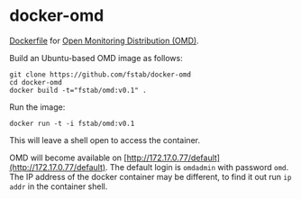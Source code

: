 docker-omd
==========

[Dockerfile](https://www.docker.com) for [Open Monitoring Distribution (OMD)](http://omdistro.org).

Build an Ubuntu-based OMD image as follows:

    git clone https://github.com/fstab/docker-omd
    cd docker-omd
    docker build -t="fstab/omd:v0.1" .

Run the image:

    docker run -t -i fstab/omd:v0.1

This will leave a shell open to access the container.

OMD will become available on [http://172.17.0.77/default](http://172.17.0.77/default).
The default login is `omdadmin` with password `omd`.
The IP address of the docker container may be different, to find it out run `ip addr` in the container shell.
